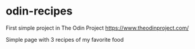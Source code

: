 # odin-recipes
First simple project in The Odin Project
https://www.theodinproject.com/

Simple page with 3 recipes of my favorite food